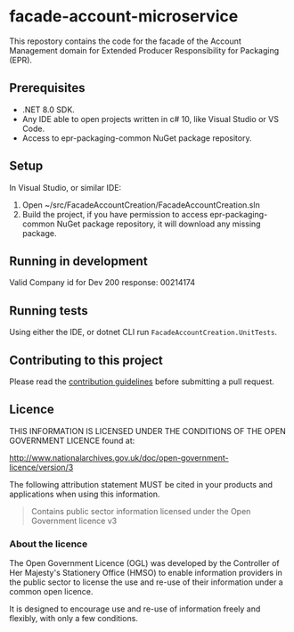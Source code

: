 # facade-account-microservice

This repostory contains the code for the facade of the Account Management domain for Extended Producer Responsibility for Packaging (EPR).

## Prerequisites

* .NET 8.0 SDK.
* Any IDE able to open projects written in c# 10, like Visual Studio or VS Code.
* Access to epr-packaging-common NuGet package repository.

## Setup

In Visual Studio, or similar IDE:

1. Open ~/src/FacadeAccountCreation/FacadeAccountCreation.sln
2. Build the project, if you have permission to access epr-packaging-common NuGet package repository, it will download any missing package.

## Running in development

Valid Company id for Dev 200 response: 00214174

## Running tests

Using either the IDE, or dotnet CLI run `FacadeAccountCreation.UnitTests`.

## Contributing to this project

Please read the [contribution guidelines](/CONTRIBUTING.md) before submitting a pull request.

## Licence

THIS INFORMATION IS LICENSED UNDER THE CONDITIONS OF THE OPEN GOVERNMENT LICENCE found at:

<http://www.nationalarchives.gov.uk/doc/open-government-licence/version/3>

The following attribution statement MUST be cited in your products and applications when using this information.

>Contains public sector information licensed under the Open Government licence v3

### About the licence

The Open Government Licence (OGL) was developed by the Controller of Her Majesty's Stationery Office (HMSO) to enable information providers in the public sector to license the use and re-use of their information under a common open licence.

It is designed to encourage use and re-use of information freely and flexibly, with only a few conditions.